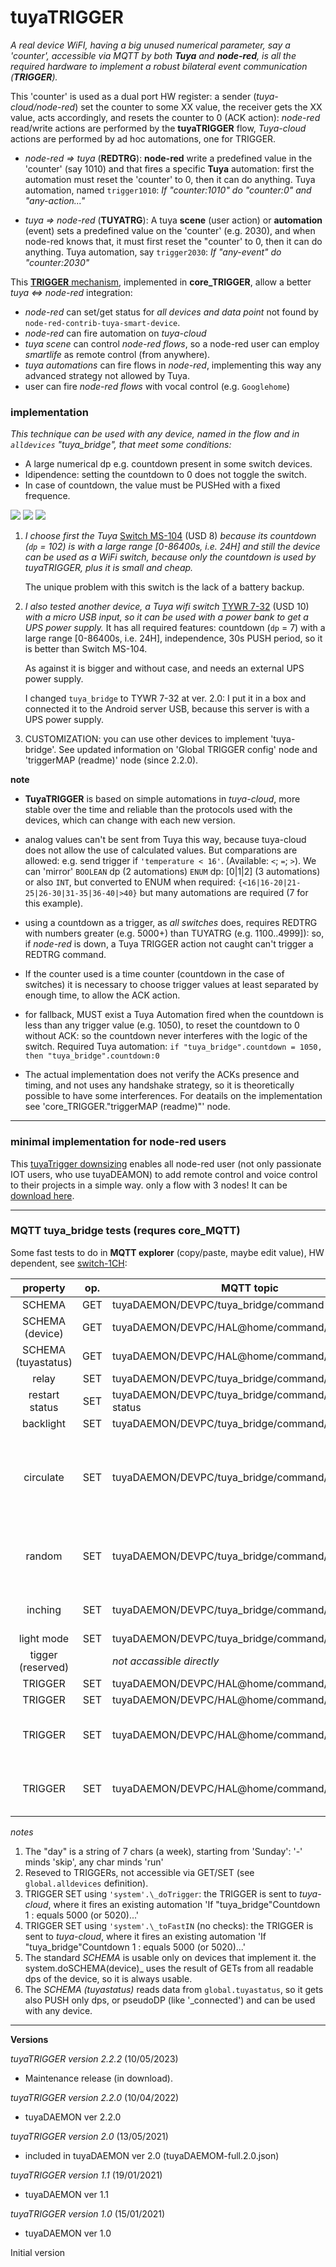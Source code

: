 # tuyaTRIGGER 

_A real device WiFI, having  a big unused numerical parameter, say a 'counter', accessible via MQTT by both **Tuya** and **node-red**, is all the required hardware to implement a robust bilateral event communication (**TRIGGER**)._

This 'counter' is used as a dual port HW register: a sender (_tuya-cloud/node-red_) set the counter to some XX value, the receiver gets the XX value, acts accordingly, and resets the counter to 0 (ACK action): _node-red_ read/write actions are performed by the **tuyaTRIGGER** flow, _Tuya-cloud_ actions are performed by ad hoc automations, one for TRIGGER.

 - _node-red => tuya_ (**REDTRG**): **node-red** write a predefined value in the 'counter' (say 1010) and that fires a specific **Tuya** automation: first the automation must reset the 'counter' to 0, then it can do anything.
 Tuya automation, named `trigger1010`:   _If "counter:1010" do "counter:0" and "any-action..."_ 

 - _tuya => node-red_ (**TUYATRG**): A tuya **scene** (user action) or **automation** (event) sets  a predefined value on the 'counter' (e.g. 2030), and when node-red knows that, it must first reset  the "counter' to 0, then it can do anything.
 Tuya automation,  say `trigger2030`: _If "any-event" do "counter:2030"_ 

This [**TRIGGER** mechanism](https://github.com/msillano/tuyaDAEMON/wiki/60.-tuyaTRIGGER-info), implemented in **core_TRIGGER**, allow a better _tuya <=> node-red_ integration:
 - _node-red_ can set/get status for _all devices and data point_ not found by `node-red-contrib-tuya-smart-device`.
 - _node-red_ can fire automation on _tuya-cloud_ 
 - _tuya scene_ can control _node-red flows_, so a node-red user can employ _smartlife_ as remote control (from anywhere).
 - _tuya automations_ can fire flows in _node-red_, implementing this way any advanced strategy not allowed by Tuya.
 - user can fire _node-red flows_ with vocal control (e.g. `Googlehome`)
 
### implementation

_This technique can be used with any device, named in the flow and in `alldevices` "tuya_bridge", that meet some conditions:_
  - A large numerical dp e.g. countdown present in some switch devices.
  - Idipendence: setting the countdown to 0 does not toggle the switch.
  - In case of countdown, the value must be PUSHed with a fixed frequence.

[![](./../pics/tuyadaemon04.jpg)](https://github.com/msillano/tuyaDAEMON/blob/main/devices/Smart_switch01/device_Smart_Switch01.pdf) [![](./../pics/tuyadaemon05.jpg)](https://github.com/msillano/tuyaDAEMON/blob/main/devices/switch-1CH/device_switch-1CH.pdf) ![](https://github.com/msillano/tuyaDAEMON/blob/main/pics/tuya-bridge02.jpg)

1) _I choose first the Tuya_ [Switch MS-104](https://github.com/msillano/tuyaDAEMON/blob/main/devices/Smart_switch01/device_Smart_Switch01.pdf) (USD 8) _because its countdown (`dp` = 102) is with a large range [0-86400s, i.e. 24H] and still the device can be used as a WiFi switch, because only the countdown is used by tuyaTRIGGER, plus it is small and cheap._ 

   The unique problem with this switch is the lack of a battery backup.

2) _I also tested another device, a Tuya wifi switch_ [TYWR 7-32](https://github.com/msillano/tuyaDAEMON/blob/main/devices/switch-1CH/device_switch-1CH.pdf) (USD 10) _with a micro USB input, so it can be used with a power bank to get a UPS power supply._
It has all required features:  countdown (`dp` = 7) with a large range [0-86400s, i.e. 24H], independence, 30s PUSH period, so it is better than Switch MS-104.

   As against it is bigger and without case, and needs an external UPS power supply.
   
   I changed `tuya_bridge` to TYWR 7-32 at ver. 2.0: I put it in a box and connected it to the Android server USB, because this server is with a UPS power supply.

4)  CUSTOMIZATION: you can use other devices to implement 'tuya-bridge'. See updated information on 'Global TRIGGER config' node and 'triggerMAP (readme)' node (since 2.2.0).


**note**
 - **TuyaTRIGGER** is based on simple automations in _tuya-cloud_, more stable over the time and reliable than the protocols used with the devices, which can change with each new version.
 
 - analog values can't be sent from Tuya this way, because tuya-cloud does not allow the use of calculated values. But comparations are allowed: e.g. send trigger if `'temperature < 16'`. (Available: `<`; `=`; `>`). We can 'mirror' `BOOLEAN` dp (2 automations) `ENUM` dp: [0|1|2]  (3 automations) or also `INT`, but converted to ENUM when required: `{<16|16-20|21-25|26-30|31-35|36-40|>40}` but many automations are required (7 for this example).

 - using a countdown as a trigger, as _all switches_ does, requires REDTRG with numbers greater (e.g. 5000+) than TUYATRG (e.g. 1100..4999]): so, if _node-red_ is down, a Tuya TRIGGER action not caught can't trigger a REDTRG command.
 
 - If the counter used is a time counter (countdown in the case of switches) it is necessary to choose trigger values at least separated by enough time, to allow the ACK action. 
  
 - for fallback, MUST exist a Tuya Automation fired when the countdown is less than any trigger value (e.g. 1050), to reset the countdown to 0 without ACK: so the countdown never interferes with the logic of the switch. Required Tuya automation:  `if "tuya_bridge".countdown = 1050, then "tuya_bridge".countdown:0` 
 
- The actual implementation does not verify the ACKs presence and timing, and not uses any handshake strategy, so it is theoretically possible to have some interferences. For deatails on the implementation see 'core_TRIGGER."triggerMAP (readme)"' node.

--------------------
### minimal implementation for node-red users ###

This [tuyaTrigger downsizing](https://flows.nodered.org/flow/1d03176c75458f2665c780cb56265bf3) enables all node-red user (not only passionate IOT users, who use tuyaDEAMON) to add remote control and voice control to their projects in a simple way. only a flow with 3 nodes!
It can be [download here](https://github.com/msillano/tuyaDAEMON/tree/main/extra/tuyaTRIGGER%20for%20node-red%20users).

--------------------
### MQTT tuya_bridge tests (requres core_MQTT)

Some fast tests to do in **MQTT explorer** (copy/paste, maybe edit value), HW dependent, see [switch-1CH](https://github.com/msillano/tuyaDAEMON/blob/main/devices/switch-1CH/device_switch-1CH.pdf):

 | property  | op. |    MQTT topic               | value |                         notes|
| :------:  |:---------:|----------------------------|-----------|---|
|SCHEMA | GET| tuyaDAEMON/DEVPC/tuya_bridge/command  | &lt;empty> ||
| SCHEMA (device) | GET |tuyaDAEMON/DEVPC/HAL@home/command/\_doSCHEMA| "tuya_bridge" | 5 |
| SCHEMA (tuyastatus) | GET |tuyaDAEMON/DEVPC/HAL@home/command/\_tuyastatus | {"device":"tuya_bridge"} | 6 |
|relay | SET | tuyaDAEMON/DEVPC/tuya_bridge/command/relay | ON/OFF | |
|restart status | SET |  tuyaDAEMON/DEVPC/tuya_bridge/command/restart status | off/on/menory | |
|backlight | SET | tuyaDAEMON/DEVPC/tuya_bridge/command/backlight | true/false | |
|circulate | SET |  tuyaDAEMON/DEVPC/tuya_bridge/command/circulate | [{"active": "true"/"false", "day":"SMTWTF-", "start": "HH:MM", "end": "HH:MM", "on": "HH:MM", "off": "HH:MM"},..]/[] | 1 |
|random  | SET | tuyaDAEMON/DEVPC/tuya_bridge/command/inching  |[{"active": "true"/"false", "day":"DLMMGVS", "start": "HH:MM", "end": "HH:MM"},..]/[]|1  |
|inching | SET | tuyaDAEMON/DEVPC/tuya_bridge/command/inching  | 	{ "inching": "true"/"false" "delay": 0..3660}| |
|light mode | SET |  tuyaDAEMON/DEVPC/tuya_bridge/command/light mode | 	pos/none/relay| |
|tigger (reserved)| | _not accassible directly_ | 0..86500 | 2|
|TRIGGER | SET |   tuyaDAEMON/DEVPC/HAL@home/command/\_doTrigger    |5000| 3|
|TRIGGER | SET |   tuyaDAEMON/DEVPC/HAL@home/command/\_doTrigger     |5020|3|
|TRIGGER | SET |   tuyaDAEMON/DEVPC/HAL@home/command/\_toFastIN   |{"device":"tuya_bridge", "property":"trigger (reserved)", "value" : 5000} | 4|
|TRIGGER | SET |   tuyaDAEMON/DEVPC/HAL@home/command/\_toFastIN   |{"device":"tuya_bridge", "property":"trigger (reserved)", "value" : 5020} |4|

_notes_
1) The "day" is a string of 7 chars (a week), starting from 'Sunday': '-' minds 'skip', any char minds 'run'
2) Reseved to TRIGGERs, not accessible via GET/SET (see `global.alldevices` definition).
3) TRIGGER SET using `'system'.\_doTrigger`: the TRIGGER is sent to _tuya-cloud_, where it fires an existing  automation 'If "tuya_bridge"Countdown 1 : equals 5000 (or 5020)...'
4) TRIGGER SET using `'system'.\_toFastIN` (no checks): the TRIGGER is sent to _tuya-cloud_, where it fires an existing automation 'If "tuya_bridge"Countdown 1 : equals 5000 (or 5020)...'
5) The standard _SCHEMA_ is usable only on devices that implement it. the system.doSCHEMA(device)_ uses the result of GETs from all readable dps of the device, so it is always usable.
6) The _SCHEMA (tuyastatus)_ reads data from `global.tuyastatus`, so it gets also PUSH only dps, or pseudoDP (like '_connected') and can be used with any device.
--------------------
**Versions**

_tuyaTRIGGER version 2.2.2_ (10/05/2023)
  - Maintenance release (in download).
 
 _tuyaTRIGGER version 2.2.0_ (10/04/2022)
  - tuyaDAEMON ver 2.2.0

_tuyaTRIGGER version 2.0_ (13/05/2021)
  - included in tuyaDAEMON ver 2.0 (tuyaDAEMOM-full.2.0.json)
  
_tuyaTRIGGER version 1.1_ (19/01/2021)
  - tuyaDAEMON ver 1.1
  
_tuyaTRIGGER version 1.0_ (15/01/2021)
  - tuyaDAEMON ver 1.0

Initial version     
